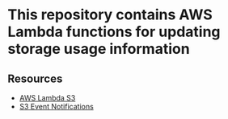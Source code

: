 # This repository contains AWS Lambda functions for updating storage usage information
## Resources
- [AWS Lambda S3](https://docs.aws.amazon.com/lambda/latest/dg/with-s3-example.html)
- [S3 Event Notifications](https://docs.aws.amazon.com/AmazonS3/latest/userguide/EventNotifications.html)
